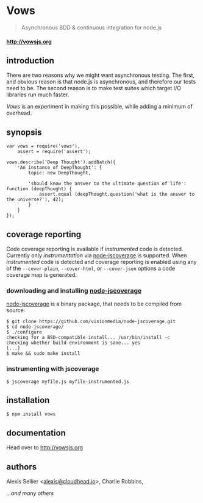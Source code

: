 Vows
====

> Asynchronous BDD & continuous integration for node.js

#### <http://vowsjs.org> #

introduction
------------
There are two reasons why we might want asynchronous testing. The first, and obvious reason is that node.js is asynchronous, and therefore our tests need to be. The second reason is to make test suites which target I/O libraries run much faster.

_Vows_ is an experiment in making this possible, while adding a minimum of overhead.

synopsis
--------

    var vows = require('vows'),
        assert = require('assert');

    vows.describe('Deep Thought').addBatch({
        'An instance of DeepThought': {
            topic: new DeepThought,

            'should know the answer to the ultimate question of life': function (deepThought) {
                assert.equal (deepThought.question('what is the answer to the universe?'), 42);
            }
        }
    });

coverage reporting
------------------
Code coverage reporting is available if _instrumented_ code is detected.  Currently only _instrumentation_ via [node-jscoverage](https://github.com/visionmedia/node-jscoverage) is supported.  When _instrumented_ code is detected and coverage reporting is enabled using any of the `--cover-plain`, `--cover-html`, or `--cover-json` options a code coverage map is generated.

### downloading and installing [node-jscoverage](https://github.com/visionmedia/node-jscoverage)
[node-jscoverage](https://github.com/visionmedia/node-jscoverage) is a binary package, that needs to be compiled from source:

    $ git clone https://github.com/visionmedia/node-jscoverage.git
    $ cd node-jscoverage/
    $ ./configure
    checking for a BSD-compatible install... /usr/bin/install -c
    checking whether build environment is sane... yes
    [...]
    $ make && sudo make install

### instrumenting with jscoverage

    $ jscoverage myfile.js myfile-instrumented.js
    
installation
------------

    $ npm install vows

documentation
-------------

Head over to <http://vowsjs.org>

authors
-------

Alexis Sellier <<alexis@cloudhead.io>>, Charlie Robbins,

*...and many others*

